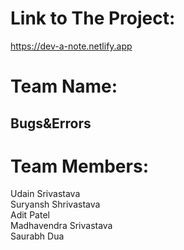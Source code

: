 # Link to The Project:
https://dev-a-note.netlify.app

# Team Name:
## Bugs&Errors


# Team Members:
Udain Srivastava\
Suryansh Shrivastava\
Adit Patel\
Madhavendra Srivastava\
Saurabh Dua
